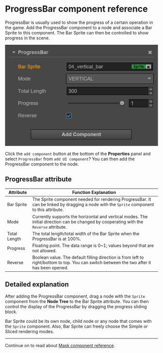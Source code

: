 # ProgressBar component reference

ProgressBar is usually used to show the progress of a certain operation in the game. Add the ProgressBar component to a node and associate a
Bar Sprite to this component. The Bar Sprite can then be controlled to show progress in the scene.

![add-progressbar](./progress/add-progressbar.png)

Click the `add component` button at the bottom of the **Properties** panel and select `ProgressBar` from `add UI component`? You can then add the ProgressBar component to the node.


## ProgressBar attribute

| Attribute |   Function Explanation
| -------------- | ----------- |
| Bar Sprite | The Sprite component needed for rendering ProgressBar. It can be linked by dragging a node with the `Sprite` component to this attribute.
| Mode | Currently supports the horizontal and vertical modes. The initial direction can be changed by cooperating with the `Reverse` attribute.
| Total Length | The total length/total width of the Bar Sprite when the ProgressBar is at 100%.
|Progress | Floating point. The data range is 0~1; values beyond that are not allowed.
|Reverse | Boolean value. The default filling direction is from left to right/bottom to top. You can switch between the two after it has been opened.

## Detailed explanation

After adding the ProgressBar component, drag a node with the `Sprite` component from the **Node Tree** to the Bar Sprite attribute. You can then control the display of the ProgressBar by dragging the progress sliding block.

Bar Sprite could be its own node, child node or any node that comes with the `Sprite` component. Also, Bar Sprite can freely choose the Simple or
Sliced rendering modes.

---

Continue on to read about [Mask component reference](mask.md).
